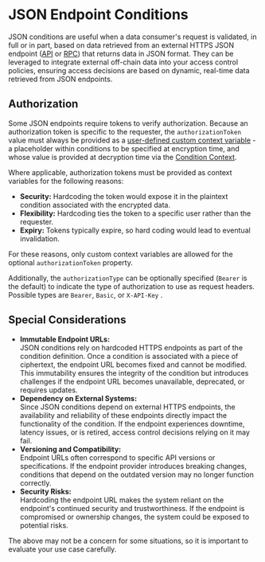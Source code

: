 # JSON Endpoint Conditions

JSON conditions are useful when a data consumer's request is validated, in full or in part, based on data retrieved from an external HTTPS JSON endpoint ([API](jsonapicondition.md) or [RPC](jsonrpccondition.md)) that returns data in JSON format. They can be leveraged to integrate external off-chain data into your access control policies, ensuring access decisions are based on dynamic, real-time data retrieved from JSON endpoints.

## Authorization

Some JSON endpoints require tokens to verify authorization. Because an authorization token is specific to the requester, the `authorizationToken` value must always be provided as a [user-defined custom context variable](../../authentication/conditioncontext-and-context-variables.md#context-variables) - a placeholder within conditions to be specified at encryption time, and whose value is provided at decryption time via the [Condition Context](../../authentication/conditioncontext-and-context-variables.md).

Where applicable, authorization tokens must be provided as context variables for the following reasons:

* **Security:** Hardcoding the token would expose it in the plaintext condition associated with the encrypted data.
* **Flexibility:** Hardcoding ties the token to a specific user rather than the requester.
* **Expiry:** Tokens typically expire, so hard coding would lead to eventual invalidation.

For these reasons, only custom context variables are allowed for the optional `authorizationToken` property.&#x20;

Additionally, the `authorizationType` can be optionally specified (`Bearer` is the default) to indicate the type of authorization to use as request headers. Possible types are `Bearer`, `Basic`, or `X-API-Key` .

## **Special Considerations**

* **Immutable Endpoint URLs:**\
  JSON conditions rely on hardcoded HTTPS endpoints as part of the condition definition. Once a condition is associated with a piece of ciphertext, the endpoint URL becomes fixed and cannot be modified. This immutability ensures the integrity of the condition but introduces challenges if the endpoint URL becomes unavailable, deprecated, or requires updates.
* **Dependency on External Systems:**\
  Since JSON conditions depend on external HTTPS endpoints, the availability and reliability of these endpoints directly impact the functionality of the condition. If the endpoint experiences downtime, latency issues, or is retired, access control decisions relying on it may fail.
* **Versioning and Compatibility:**\
  Endpoint URLs often correspond to specific API versions or specifications. If the endpoint provider introduces breaking changes, conditions that depend on the outdated version may no longer function correctly.&#x20;
* **Security Risks:**\
  Hardcoding the endpoint URL makes the system reliant on the endpoint's continued security and trustworthiness. If the endpoint is compromised or ownership changes, the system could be exposed to potential risks.

The above may not be a concern for some situations, so it is important to evaluate your use case carefully.
